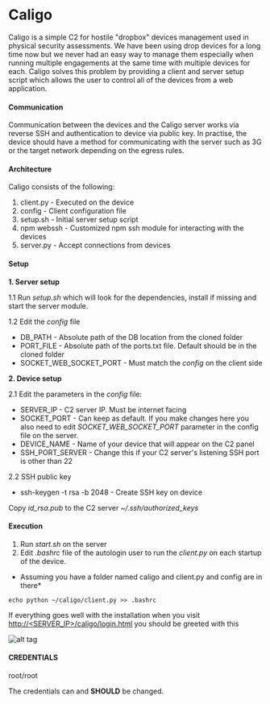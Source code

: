 # Caligo

Caligo is a simple C2 for hostile "dropbox" devices management used in physical security assessments. We have been using drop devices for a long time now but we never had an easy way to manage them especially when running multiple engagements at the same time with multiple devices for each. Caligo solves this problem by providing a client and server setup script which allows the user to control all of the devices from a web application. 


#### Communication

Communication between the devices and the Caligo server works via reverse SSH and authentication to device via public key. In practise, the device should have a method for communicating with the server such as 3G or the target network depending on the egress rules.


#### Architecture

Caligo consists of the following:

1. client.py - Executed on the device
2. config - Client configuration file
3. setup.sh - Initial server setup script
4. npm webssh - Customized npm ssh module for interacting with the devices
5. server.py - Accept connections from devices


#### Setup

**1. Server setup** 
 
1.1 Run *setup.sh* which will look for the dependencies, install if missing and start the server module.

1.2 Edit the *config* file

* DB_PATH - Absolute path of the DB location from the cloned folder
* PORT_FILE - Absolute path of the ports.txt file. Default should be in the cloned folder
* SOCKET_WEB_SOCKET_PORT - Must match the *config* on the client side

**2. Device setup**

2.1 Edit the parameters in the *config* file:

* SERVER_IP - C2 server IP. Must be internet facing
* SOCKET_PORT - Can keep as default. If you make changes here you also need to edit *SOCKET_WEB_SOCKET_PORT* parameter in the config file on the server. 
* DEVICE_NAME - Name of your device that will appear on the C2 panel
* SSH_PORT_SERVER - Change this if your C2 server's listening SSH port is other than 22

2.2 SSH public key

* ssh-keygen -t rsa -b 2048 - Create SSH key on device

Copy *id_rsa.pub* to the C2 server *~/.ssh/authorized_keys* 


#### Execution

1. Run *start.sh* on the server
2. Edit *.bashrc* file of the autologin user to run the *client.py* on each startup of the device.

* Assuming you have a folder named caligo and client.py and config are in there*

```echo python ~/caligo/client.py >> .bashrc```

If everything goes well with the installation when you visit  [http://<SERVER_IP>/caligo/login.html](http://<SERVER_IP>/caligo/login.html) you should be greeted with this

![alt tag](https://github.com/secgroundzero/caligo/blob/master/caligo_login.png)


#### CREDENTIALS

root/root

The credentials can and **SHOULD** be changed.

